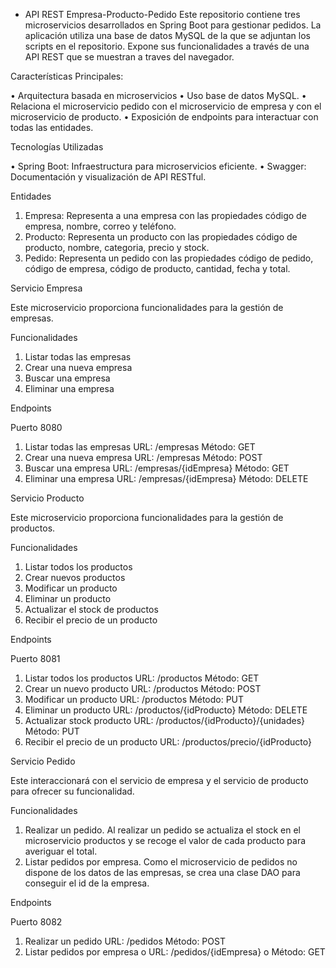 - API REST Empresa-Producto-Pedido
Este repositorio contiene tres microservicios desarrollados en Spring Boot para gestionar pedidos. La aplicación utiliza una base de datos MySQL de la que se adjuntan los scripts en el repositorio. Expone sus funcionalidades a través de una API REST que se muestran a traves del navegador.

Características Principales:

•	Arquitectura basada en microservicios
•	Uso base de datos MySQL.
•	Relaciona el microservicio pedido con el microservicio de empresa y con el microservicio de producto.
•	Exposición de endpoints para interactuar con todas las entidades.

Tecnologías Utilizadas

•	Spring Boot: Infraestructura para microservicios eficiente.
•	Swagger: Documentación y visualización de API RESTful.

Entidades

1.	Empresa: Representa a una empresa con las propiedades código de empresa, nombre, correo y teléfono.
2.	Producto: Representa un producto con las propiedades código de producto, nombre, categoria, precio y stock.
3.	Pedido: Representa un pedido con las propiedades código de pedido, código de empresa, código de producto, cantidad, fecha y total.
 
Servicio Empresa

Este microservicio proporciona funcionalidades para la gestión de empresas.

Funcionalidades

1.	Listar todas las empresas
2.	Crear una nueva empresa
3.	Buscar una empresa
4.	Eliminar una empresa

Endpoints

Puerto 8080
1.	Listar todas las empresas
  URL: /empresas
  Método: GET
2.	Crear una nueva empresa
  URL: /empresas
  Método: POST
3. Buscar una empresa
  URL: /empresas/{idEmpresa}
  Método: GET
4. Eliminar una empresa
  URL: /empresas/{idEmpresa}
  Método: DELETE

Servicio Producto

Este microservicio proporciona funcionalidades para la gestión de productos.

Funcionalidades

1.	Listar todos los productos
2.	Crear nuevos productos
3.	Modificar un producto
4.	Eliminar un producto
5.	Actualizar el stock de productos
6.	Recibir el precio de un producto

Endpoints

Puerto 8081
1.	Listar todos los productos
  URL: /productos
  Método: GET
2.	Crear un nuevo producto
  URL: /productos
  Método: POST
3. Modificar un producto
  URL: /productos
  Método: PUT
4. Eliminar un producto
  URL: /productos/{idProducto}
  Método: DELETE
5. Actualizar stock producto
  URL: /productos/{idProducto}/{unidades}
  Método: PUT
6. Recibir el precio de un producto
  URL: /productos/precio/{idProducto}

Servicio Pedido

Este interaccionará con el servicio de empresa y el servicio de producto para ofrecer su funcionalidad.

Funcionalidades

1. Realizar un pedido. Al realizar un pedido se actualiza el stock en el microservicio productos y se recoge el valor de cada producto para averiguar el total.
2. Listar pedidos por empresa. Como el microservicio de pedidos no dispone de los datos de las empresas, se crea una clase DAO para conseguir el id de la empresa.

Endpoints

Puerto 8082
1.	Realizar un pedido
  URL: /pedidos
  Método: POST
2.	Listar pedidos por empresa
o	URL: /pedidos/{idEmpresa}
o	Método: GET
